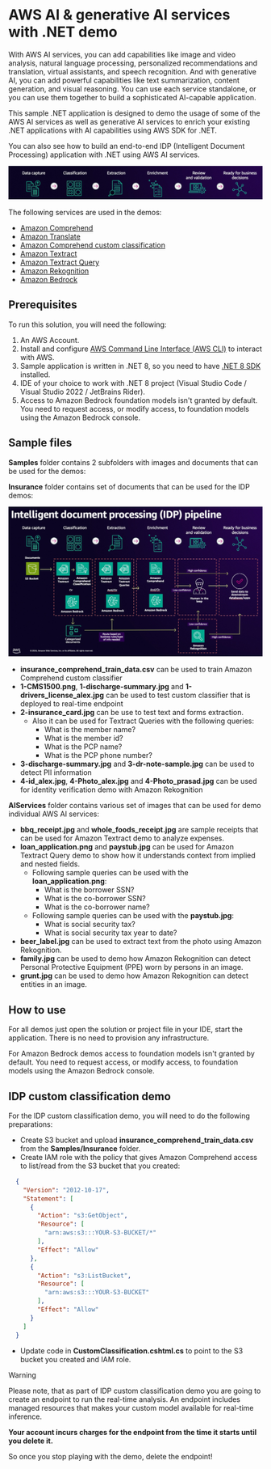 # AWS AI & generative AI services with .NET demo

With AWS AI services, you can add capabilities like image and video analysis, natural language processing, personalized recommendations and translation, virtual assistants, and speech recognition.
And with generative AI, you can add powerful capabilities like text summarization, content generation, and visual reasoning.
You can use each service standalone, or you can use them together to build a sophisticated AI-capable application.

This sample .NET application is designed to demo the usage of some of the AWS AI services as well as generative AI services to enrich your existing .NET applications with AI capabilities using AWS SDK for .NET.

You can also see how to build an end-to-end IDP (Intelligent Document Processing) application with .NET using AWS AI services.

![idp.jpg](idp.jpg)

The following services are used in the demos:
- [Amazon Comprehend](https://aws.amazon.com/comprehend/)
- [Amazon Translate](https://aws.amazon.com/translate/)
- [Amazon Comprehend custom classification](https://docs.aws.amazon.com/comprehend/latest/dg/how-document-classification.html)
- [Amazon Textract](https://aws.amazon.com/textract/)
- [Amazon Textract Query](https://docs.aws.amazon.com/textract/latest/dg/bestqueries.html)
- [Amazon Rekognition](https://aws.amazon.com/rekognition/)
- [Amazon Bedrock](https://aws.amazon.com/bedrock/)

## Prerequisites

To run this solution, you will need the following:
1. An AWS Account.
1. Install and configure [AWS Command Line Interface (AWS CLI)](https://docs.aws.amazon.com/cli/latest/userguide/cli-chap-configure.html) to interact with AWS.
1. Sample application is written in .NET 8, so you need to have [.NET 8 SDK](https://dotnet.microsoft.com/en-us/download/dotnet/8.0) installed.
1. IDE of your choice to work with .NET 8 project (Visual Studio Code / Visual Studio 2022 / JetBrains Rider). 
1. Access to Amazon Bedrock foundation models isn't granted by default. You need to request access, or modify access, to foundation models using the Amazon Bedrock console.

## Sample files

**Samples** folder contains 2 subfolders with images and documents that can be used for the demos:

**Insurance** folder contains set of documents that can be used for the IDP demos:

![idp-pipeline.jpg](idp-pipeline.jpg)

- **insurance_comprehend_train_data.csv** can be used to train Amazon Comprehend custom classifier
- **1-CMS1500.png**, **1-discharge-summary.jpg** and **1-drivers_license_alex.jpg** can be used to test custom classifier that is deployed to real-time endpoint
- **2-insurance_card.jpg** can be use to test text and forms extraction.
    - Also it can be used for Textract Queries with the following queries:
        - What is the member name?
        - What is the member id?
        - What is the PCP name?
        - What is the PCP phone number?
- **3-discharge-summary.jpg** and **3-dr-note-sample.jpg** can be used to detect PII information
- **4-id_alex.jpg**, **4-Photo_alex.jpg** and **4-Photo_prasad.jpg** can be used for identity verification demo with Amazon Rekognition

**AIServices** folder contains various set of images that can be used for demo individual AWS AI services:

- **bbq_receipt.jpg** and **whole_foods_receipt.jpg** are sample receipts that can be used for Amazon Textract demo to analyze expenses.
- **loan_application.png** and **paystub.jpg** can be used for Amazon Textract Query demo to show how it understands context from implied and nested fields.
    - Following sample queries can be used with the **loan_application.png**:
        - What is the borrower SSN?
        - What is the co-borrower SSN?
        - What is the co-borrower name?
    - Following sample queries can be used with the **paystub.jpg**:
        - What is social security tax?
        - What is social security tax year to date?
- **beer_label.jpg** can be used to extract text from the photo using Amazon Rekognition.
- **family.jpg** can be used to demo how Amazon Rekognition can detect Personal Protective Equipment (PPE) worn by persons in an image.
- **grunt.jpg** can be used to demo how Amazon Rekognition can detect entities in an image.

## How to use

For all demos just open the solution or project file in your IDE, start the application. There is no need to provision any infrastructure. 

For Amazon Bedrock demos access to foundation models isn't granted by default. You need to request access, or modify access, to foundation models using the Amazon Bedrock console.

## IDP custom classification demo

For the IDP custom classification demo, you will need to do the following preparations:
- Create S3 bucket and upload **insurance_comprehend_train_data.csv** from the **Samples/Insurance** folder.
- Create IAM role with the policy that gives Amazon Comprehend access to list/read from the S3 bucket that you created:
```json
  {
    "Version": "2012-10-17",
    "Statement": [
      {
        "Action": "s3:GetObject",
        "Resource": [
          "arn:aws:s3:::YOUR-S3-BUCKET/*"
        ],
        "Effect": "Allow"
      },
      {
        "Action": "s3:ListBucket",
        "Resource": [
          "arn:aws:s3:::YOUR-S3-BUCKET"
        ],
        "Effect": "Allow"
      }
    ]
  }
```
- Update code in **CustomClassification.cshtml.cs** to point to the S3 bucket you created and IAM role.

> [!WARNING]
> 
> Please note, that as part of IDP custom classification demo you are going to create an endpoint to run the real-time analysis.
> An endpoint includes managed resources that makes your custom model available for real-time inference.
>  
> **Your account incurs charges for the endpoint from the time it starts until you delete it.** 
>  
> So once you stop playing with the demo, delete the endpoint!
